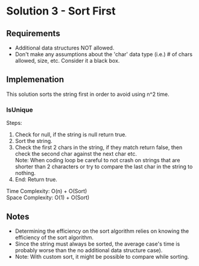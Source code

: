 ﻿# Solution 3 - Sort First

## Requirements
- Additional data structures NOT allowed.
- Don't make any assumptions about the 'char' data type (i.e.) # of chars allowed, size, etc. Consider it a black box.

## Implemenation
This solution sorts the string first in order to avoid using n^2 time.

### IsUnique

Steps:
1. Check for null, if the string is null return true.
2. Sort the string.
3. Check the first 2 chars in the string, if they match return false, then check the second char against the next char etc.  
Note: When coding loop be careful to not crash on strings that are shorter than 2 characters or try to compare the last char in the string to nothing.
4. End: Return true.

Time Complexity: O(n) + O(Sort)  
Space Complexity: O(1) + O(Sort)

## Notes
- Determining the efficiency on the sort algorithm relies on knowing the efficiency of the sort algorithm.
- Since the string must always be sorted, the average case's time is probably worse than the no additional data structure case).
- Note: With custom sort, it might be possible to compare while sorting.
